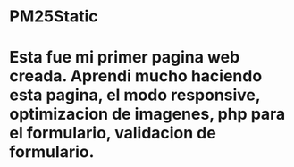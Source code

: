 # PM25Static

# Esta fue mi primer pagina web creada. Aprendi mucho haciendo esta pagina, el modo responsive, optimizacion de imagenes, php para el formulario, validacion de formulario.

